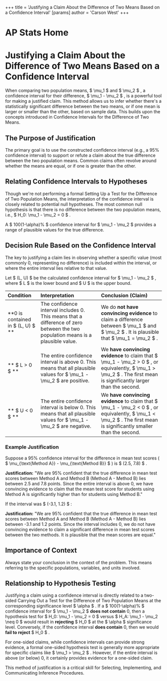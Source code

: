 +++
 title = 'Justifying a Claim About the Difference of Two Means Based on a Confidence Interval'
[params]
	author = 'Carson West'
+++
# AP Stats Home
# Justifying a Claim About the Difference of Two Means Based on a Confidence Interval

When comparing two population means,  $ \mu_1 $  and  $ \mu_2 $ , a confidence interval for their difference,  $ \mu_1 - \mu_2 $ , is a powerful tool for making a justified claim. This method allows us to infer whether there's a statistically significant difference between the two means, or if one mean is larger or smaller than the other, based on sample data. This builds upon the concepts introduced in Confidence Intervals for the Difference of Two Means.

## The Purpose of Justification

The primary goal is to use the constructed confidence interval (e.g., a 95% confidence interval) to support or refute a claim about the true difference between the two population means. Common claims often revolve around whether the means are equal, or if one is greater than the other.

## Relating Confidence Intervals to Hypotheses

Though we're not performing a formal Setting Up a Test for the Difference of Two Population Means, the interpretation of the confidence interval is closely related to potential null hypotheses. The most common null hypothesis is that there is no difference between the two population means, i.e.,  $ H_0: \mu_1 - \mu_2 = 0 $ .

A  $ 100(1-\alpha)\% $  confidence interval for  $ \mu_1 - \mu_2 $  provides a range of plausible values for the true difference.

## Decision Rule Based on the Confidence Interval

The key to justifying a claim lies in observing whether a specific value (most commonly 0, representing no difference) is included within the interval, or where the entire interval lies relative to that value.

Let  $ (L, U) $  be the calculated confidence interval for  $ \mu_1 - \mu_2 $ , where  $ L $  is the lower bound and  $ U $  is the upper bound.

| Condition                      | Interpretation                                                                                                                                                                                                                                                                                                    | Conclusion (Claim)                                                                                                                                                                 |
| :----------------------------- | :---------------------------------------------------------------------------------------------------------------------------------------------------------------------------------------------------------------------------------------------------------------------------------------------------------------- | :--------------------------------------------------------------------------------------------------------------------------------------------------------------------------------- |
| **0 is contained in  $ (L, U) $ ** | The confidence interval includes 0. This means that a difference of zero between the two population means is a plausible value.                                                                                                                                                                                     | We do **not have convincing evidence** to claim a difference between  $ \mu_1 $  and  $ \mu_2 $ . It is plausible that  $ \mu_1 = \mu_2 $ .                                                    |
| ** $ L > 0 $ **                    | The entire confidence interval is above 0. This means that all plausible values for  $ \mu_1 - \mu_2 $  are positive.                                                                                                                                                                                                | We **have convincing evidence** to claim that  $ \mu_1 - \mu_2 > 0 $ , or equivalently,  $ \mu_1 > \mu_2 $ . The first mean is significantly larger than the second.                      |
| ** $ U < 0 $ **                    | The entire confidence interval is below 0. This means that all plausible values for  $ \mu_1 - \mu_2 $  are negative.                                                                                                                                                                                                | We **have convincing evidence** to claim that  $ \mu_1 - \mu_2 < 0 $ , or equivalently,  $ \mu_1 < \mu_2 $ . The first mean is significantly smaller than the second.                     |

### Example Justification

Suppose a 95% confidence interval for the difference in mean test scores ( $ \mu_{\text{Method A}} - \mu_{\text{Method B}} $ ) is  $ (2.5, 7.8) $ .

**Justification:** "We are 95% confident that the true difference in mean test scores between Method A and Method B (Method A - Method B) lies between 2.5 and 7.8 points. Since the entire interval is above 0, we have convincing evidence to claim that the mean test score for students using Method A is significantly higher than for students using Method B."

If the interval was  $ (-3.1, 1.2) $ :

**Justification:** "We are 95% confident that the true difference in mean test scores between Method A and Method B (Method A - Method B) lies between -3.1 and 1.2 points. Since the interval includes 0, we do not have convincing evidence to claim a significant difference in mean test scores between the two methods. It is plausible that the mean scores are equal."

## Importance of Context

Always state your conclusion in the context of the problem. This means referring to the specific populations, variables, and units involved.

## Relationship to Hypothesis Testing

Justifying a claim using a confidence interval is directly related to a two-sided Carrying Out a Test for the Difference of Two Population Means at the corresponding significance level  $ \alpha $ .
If a  $ 100(1-\alpha)\% $  confidence interval for  $ \mu_1 - \mu_2 $  **does not contain** 0, then a hypothesis test for  $ H_0: \mu_1 - \mu_2 = 0 $  versus  $ H_A: \mu_1 - \mu_2 \neq 0 $  would result in **rejecting**  $ H_0 $  at the  $ \alpha $  significance level.
Conversely, if the confidence interval **does contain** 0, then we would **fail to reject**  $ H_0 $ .

For one-sided claims, while confidence intervals can provide strong evidence, a formal one-sided hypothesis test is generally more appropriate for specific claims like  $ \mu_1 > \mu_2 $ . However, if the entire interval is above (or below) 0, it certainly provides evidence for a one-sided claim.

This method of justification is a critical skill for Selecting, Implementing, and Communicating Inference Procedures.